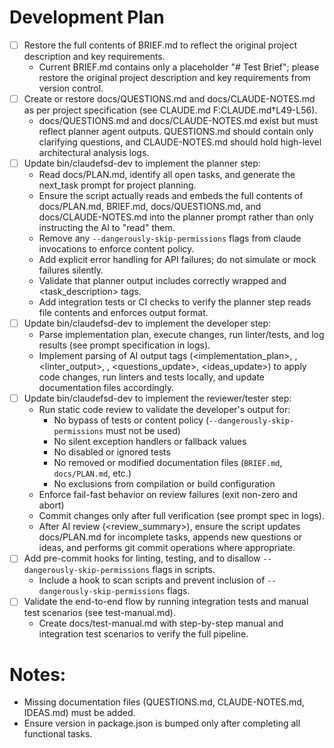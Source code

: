 # Development Plan

- [ ] Restore the full contents of BRIEF.md to reflect the original project description and key requirements.
  - Current BRIEF.md contains only a placeholder "# Test Brief"; please restore the original project description and key requirements from version control.
- [ ] Create or restore docs/QUESTIONS.md and docs/CLAUDE-NOTES.md as per project specification (see CLAUDE.md F:CLAUDE.md†L49-L56).
  - docs/QUESTIONS.md and docs/CLAUDE-NOTES.md exist but must reflect planner agent outputs. QUESTIONS.md should contain only clarifying questions, and CLAUDE-NOTES.md should hold high-level architectural analysis logs.
- [ ] Update bin/claudefsd-dev to implement the planner step:
  - Read docs/PLAN.md, identify all open tasks, and generate the next_task prompt for project planning.
  - Ensure the script actually reads and embeds the full contents of docs/PLAN.md, BRIEF.md, docs/QUESTIONS.md, and docs/CLAUDE-NOTES.md into the planner prompt rather than only instructing the AI to "read" them.
  - Remove any `--dangerously-skip-permissions` flags from claude invocations to enforce content policy.
  - Add explicit error handling for API failures; do not simulate or mock failures silently.
  - Validate that planner output includes correctly wrapped <analysis> and <task_description> tags.
  - Add integration tests or CI checks to verify the planner step reads file contents and enforces output format.
- [ ] Update bin/claudefsd-dev to implement the developer step:
  - Parse implementation plan, execute changes, run linter/tests, and log results (see prompt specification in logs).
  - Implement parsing of AI output tags (<implementation_plan>, <execution>, <linter_output>, <changes>, <questions_update>, <ideas_update>) to apply code changes, run linters and tests locally, and update documentation files accordingly.
- [ ] Update bin/claudefsd-dev to implement the reviewer/tester step:
  - Run static code review to validate the developer's output for:
    * No bypass of tests or content policy (`--dangerously-skip-permissions` must not be used)
    * No silent exception handlers or fallback values
    * No disabled or ignored tests
    * No removed or modified documentation files (`BRIEF.md`, `docs/PLAN.md`, etc.)
    * No exclusions from compilation or build configuration
  - Enforce fail-fast behavior on review failures (exit non-zero and abort)
  - Commit changes only after full verification (see prompt spec in logs).
  - After AI review (<review_summary>), ensure the script updates docs/PLAN.md for incomplete tasks, appends new questions or ideas, and performs git commit operations where appropriate.
- [ ] Add pre-commit hooks for linting, testing, and to disallow `--dangerously-skip-permissions` flags in scripts.
  - Include a hook to scan scripts and prevent inclusion of `--dangerously-skip-permissions` flags.
- [ ] Validate the end-to-end flow by running integration tests and manual test scenarios (see test-manual.md).
  - Create docs/test-manual.md with step-by-step manual and integration test scenarios to verify the full pipeline.

# Notes:
- Missing documentation files (QUESTIONS.md, CLAUDE-NOTES.md, IDEAS.md) must be added.
- Ensure version in package.json is bumped only after completing all functional tasks.
